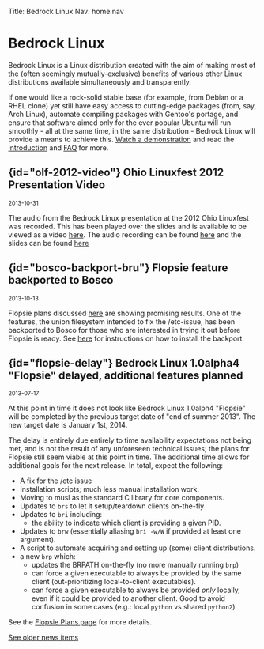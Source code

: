 Title: Bedrock Linux
Nav:   home.nav

Bedrock Linux
=============

Bedrock Linux is a Linux distribution created with the aim of making most of
the (often seemingly mutually-exclusive) benefits of various other Linux
distributions available simultaneously and transparently.

If one would like a rock-solid stable base (for example, from Debian or a RHEL
clone) yet still have easy access to cutting-edge packages (from, say, Arch
Linux), automate compiling packages with Gentoo's portage, and ensure that
software aimed only for the ever popular Ubuntu will run smoothly - all at the
same time, in the same distribution - Bedrock Linux will provide a means to
achieve this.  [Watch a
demonstration](http://www.youtube.com/watch?v=MuYMBCcgs98) and read the
[introduction](introduction.html) and [FAQ](faq.html) for more.

## {id="olf-2012-video"} Ohio Linuxfest 2012 Presentation Video
<small>2013-10-31</small>

The audio from the Bedrock Linux presentation at the 2012 Ohio Linuxfest was
recorded.  This has been played over the slides and is available to be viewed
as a video [here](https://www.youtube.com/watch?v=7lIWagDFm6c).  The audio
recording can be found [here](https://archive.org/details/BedrockLinux) and the
slides can be found [here](media/bedrocklinux-olf.pdf)

## {id="bosco-backport-bru"} Flopsie feature backported to Bosco
<small>2013-10-13</small>

Flopsie plans discussed [here](http://bedrocklinux.org/1.0alpha4/plans.html)
are showing promising results.  One of the features, the union filesystem intended to fix the /etc-issue, has been backported to Bosco for those who are interested in trying it out before Flopsie is ready.  See [here](http://bedrocklinux.org/1.0alpha3/backports.html) for instructions on how to install the backport.

## {id="flopsie-delay"} Bedrock Linux 1.0alpha4 "Flopsie" delayed, additional features planned
<small>2013-07-17</small>

At this point in time it does not look like Bedrock Linux 1.0alph4 "Flopsie"
will be completed by the previous target date of "end of summer 2013".  The new
target date is January 1st, 2014.

The delay is entirely due entirely to time availability expectations not being
met, and is not the result of any unforeseen technical issues; the plans for
Flopsie still seem viable at this point in time.  The additional time allows
for additional goals for the next release.  In total, expect the following:

 - A fix for the /etc issue
 - Installation scripts; much less manual installation work.
 - Moving to musl as the standard C library for core components.
 - Updates to `brs` to let it setup/teardown clients on-the-fly
 - Updates to `bri` including:
     - the ability to indicate which client is providing a given PID.
 - Updates to `brw` (essentially aliasing `bri -w/W` if provided at least one argument).
 - A script to automate acquiring and setting up (some) client distributions.
 - a new `brp` which:
     - updates the BRPATH on-the-fly (no more manually running `brp`)
     - can force a given executable to always be provided by the same client (out-prioritizing local-to-client executables).
     - can force a given executable to always be provided *only* locally, even if it could be provided to another client.  Good to avoid confusion in some cases (e.g.: local `python` vs shared `python2`)

See the [Flopsie Plans page](1.0alpha4/plans.html) for more details.

[See older news items](news.html)
